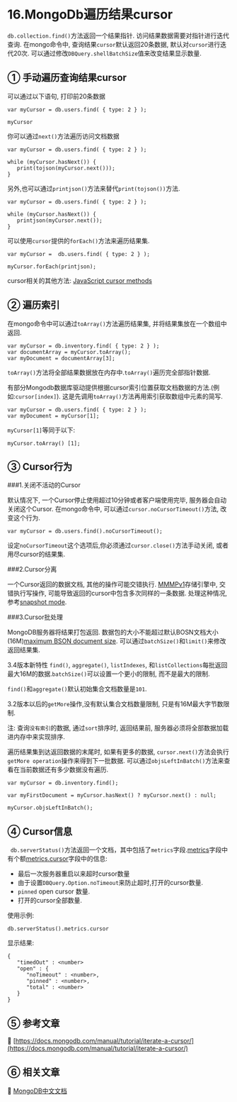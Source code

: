 16.MongoDb遍历结果cursor
===

`db.collection.find()`方法返回一个结果指针. 访问结果数据需要对指针进行迭代查询. 在mongo命令中, 查询结果`cursor`默认返回20条数据, 默认对`cursor`进行迭代20次. 可以通过修改`DBQuery.shellBatchSize`值来改变结果显示数量.

① 手动遍历查询结果cursor
---

可以通过以下语句, 打印前20条数据

```
var myCursor = db.users.find( { type: 2 } );

myCursor
```

你可以通过`next()`方法遍历访问文档数据

```
var myCursor = db.users.find( { type: 2 } );

while (myCursor.hasNext()) {
   print(tojson(myCursor.next()));
}
```

另外,也可以通过`printjson()`方法来替代`print(tojson())`方法.

```
var myCursor = db.users.find( { type: 2 } );

while (myCursor.hasNext()) {
   printjson(myCursor.next());
}
```

可以使用`cursor`提供的`forEach()`方法来遍历结果集.

```
var myCursor =  db.users.find( { type: 2 } );

myCursor.forEach(printjson);
```

cursor相关的其他方法:
[JavaScript cursor methods](https://docs.mongodb.com/manual/reference/method/#js-query-cursor-methods)


② 遍历索引
---

在mongo命令中可以通过`toArray()`方法遍历结果集, 并将结果集放在一个数组中返回.

```
var myCursor = db.inventory.find( { type: 2 } );
var documentArray = myCursor.toArray();
var myDocument = documentArray[3];
```

`toArray()`方法将全部结果数据放在内存中.`toArray()`遍历完全部指针数据.

有部分Mongodb数据库驱动提供根据cursor索引位置获取文档数据的方法.(例如:`cursor[index]`). 这是先调用`toArray()`方法再用索引获取数组中元素的简写.

```
var myCursor = db.users.find( { type: 2 } );
var myDocument = myCursor[1];
```

`myCursor[1]`等同于以下:

```
myCursor.toArray() [1];
```


③ Cursor行为
---

###1.关闭不活动的Cursor

默认情况下, 一个Cursor停止使用超过10分钟或者客户端使用完毕, 服务器会自动关闭这个Cursor. 在mongo命令中, 可以通过`cursor.noCursorTimeout()`方法, 改变这个行为.

```
var myCursor = db.users.find().noCursorTimeout();
```

设定`noCursorTimeout`这个选项后,你必须通过`cursor.close()`方法手动关闭, 或者用尽cursor的结果集.

###2.Cursor分离

一个Cursor返回的数据文档, 其他的操作可能交错执行. [MMMPv1](https://docs.mongodb.com/manual/core/mmapv1/)存储引擎中, 交错执行写操作, 可能导致返回的cursor中包含多次同样的一条数据. 处理这种情况, 参考[snapshot mode](https://docs.mongodb.com/manual/core/read-isolation-consistency-recency/#faq-developers-isolate-cursors).

###3.Cursor批处理

MongoDB服务器将结果打包返回. 数据包的大小不能超过默认BOSN文档大小(16M)[maximum BSON document size](https://docs.mongodb.com/manual/reference/limits/#limit-bson-document-size). 可以通过`batchSize()`和`limit()`来修改返回结果集.

3.4版本新特性
`find()`, `aggregate()`, `listIndexes`, 和`listCollections`每批返回最大16M的数据.`batchSize()`可以设置一个更小的限制, 而不是最大的限制.

`find()`和`aggregate()`默认初始集合文档数量是`101`.

3.2版本以后的`getMore`操作,没有默认集合文档数量限制, 只是有16M最大字节数限制.

注:
查询`没有索引`的数据, 通过`sort`排序时, 返回结果前, 服务器必须将全部数据加载进内存中来实现排序.

遍历结果集到达返回数据的末尾时, 如果有更多的数据, `cursor.next()`方法会执行`getMore operation`操作来得到下一批数据. 可以通过`objsLeftInBatch()`方法来查看在当前数据还有多少数据没有遍历.

```
var myCursor = db.inventory.find();

var myFirstDocument = myCursor.hasNext() ? myCursor.next() : null;

myCursor.objsLeftInBatch();
```

④ Cursor信息
---

` db.serverStatus()`方法返回一个文档，其中包括了`metrics`字段.[metrics](https://docs.mongodb.com/manual/reference/command/serverStatus/#serverstatus.metrics)字段中有个额[metrics.cursor](https://docs.mongodb.com/manual/reference/command/serverStatus/#serverstatus.metrics.cursor)字段中的信息:


* 最后一次服务器重启以来超时cursor数量
* 由于设置`DBQuery.Option.noTimeout`来防止超时,打开的cursor数量.
* `pinned` open cursor 数量.
* 打开的cursor全部数量.

使用示例:

```
db.serverStatus().metrics.cursor
```

显示结果:

```
{
   "timedOut" : <number>
   "open" : {
      "noTimeout" : <number>,
      "pinned" : <number>,
      "total" : <number>
   }
}
```

⑤ 参考文章
---
 
📖 [https://docs.mongodb.com/manual/tutorial/iterate-a-cursor/](https://docs.mongodb.com/manual/tutorial/iterate-a-cursor/)


⑥ 相关文章
---
 
📖 [MongoDB中文文档](https://localhost/article/mongodb/index.html)


